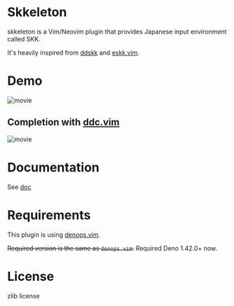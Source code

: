 # Skkeleton

skkeleton is a Vim/Neovim plugin that provides Japanese input environment called
SKK.

It's heavily inspired from [ddskk](https://github.com/skk-dev/ddskk) and
[eskk.vim](https://github.com/vim-skk/eskk.vim).

# Demo

![movie](https://user-images.githubusercontent.com/36663503/131238795-89866efb-6064-4832-b0cf-132fbab1da94.gif)

## Completion with [ddc.vim](https://github.com/Shougo/ddc.vim)

![movie](https://user-images.githubusercontent.com/36663503/133924624-112837d4-8951-4f49-b2c1-554c10a09480.gif)

# Documentation

See [doc](https://github.com/vim-skk/skkeleton/tree/main/doc/skkeleton.jax)

# Requirements

This plugin is using [denops.vim](https://github.com/vim-denops/denops.vim).

~~Required version is the same as `denops.vim`.~~ Required Deno 1.42.0+ now.

# License

zlib license
